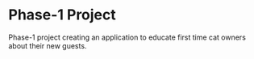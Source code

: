 # Phase-1 Project
Phase-1 project creating an application to educate first time cat owners about their new guests.

